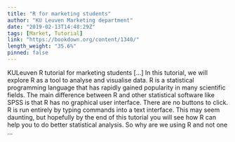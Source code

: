 ```yaml
---
title: "R for marketing students"
author: "KU Leuven Marketing department"
date: "2019-02-13T14:48:29Z"
tags: [Market, Tutorial]
link: "https://bookdown.org/content/1340/"
length_weight: "35.6%"
pinned: false
---
```


KULeuven R tutorial for marketing students [...] In this tutorial, we will explore R as a tool to analyse and visualise data. R is a statistical programming language that has rapidly gained popularity in many scientific fields. The main difference between R and other statistical software like SPSS is that R has no graphical user interface. There are no buttons to click. R is run entirely by typing commands into a text interface. This may seem daunting, but hopefully by the end of this tutorial you will see how R can help you to do better statistical analysis. So why are we using R and not one  ...
